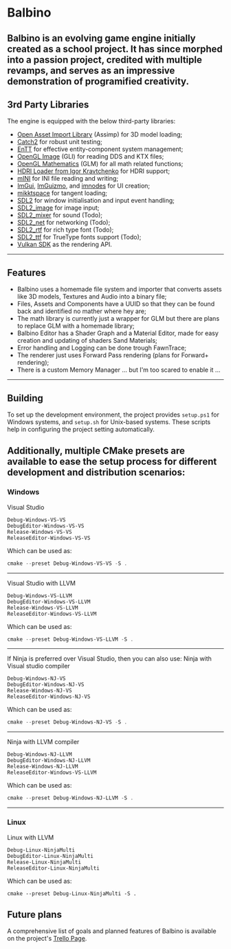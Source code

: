 # Balbino

Balbino is an evolving game engine initially created as a school project. It has since morphed into a passion project,
credited with multiple revamps, and serves as an impressive demonstration of programified creativity.
---

## 3rd Party Libraries

The engine is equipped with the below third-party libraries:

- [Open Asset Import Library](https://github.com/assimp/assimp) (Assimp) for 3D model loading;
- [Catch2](https://github.com/catchorg/Catch2) for robust unit testing;
- [EnTT](https://github.com/skypjack/entt) for effective entity-component system management;
- [OpenGL Image](https://github.com/g-truc/gli) (GLI) for reading DDS and KTX files;
- [OpenGL Mathematics](https://github.com/g-truc/glm) (GLM) for all math related functions;
- [HDRI Loader from Igor Kravtchenko](https://www.flipcode.com/archives/HDR_Image_Reader.shtml) for HDRI support;
- [mINI](https://github.com/pulzed/mINI) for INI file reading and writing;
- [ImGui](https://github.com/ocornut/imgui), [ImGuizmo](https://github.com/CedricGuillemet/ImGuizmo),
  and [imnodes](https://github.com/Nelarius/imnodes) for UI creation;
- [mikktspace](https://github.com/mmikk/MikkTSpace) for tangent loading;
- [SDL2](https://github.com/libsdl-org/SDL) for window initialisation and input event handling;
- [SDL2_image](https://github.com/libsdl-org/SDL_image) for image input;
- [SDL2_mixer](https://www.libsdl.org/projects/SDL_mixer/) for sound (Todo);
- [SDL2_net](https://www.libsdl.org/projects/SDL_net/) for networking (Todo);
- [SDL2_rtf](https://www.libsdl.org/projects/SDL_rtf/) for rich type font (Todo);
- [SDL2_ttf](https://www.libsdl.org/projects/SDL_ttf/)  for TrueType fonts support (Todo);
- [Vulkan SDK](https://vulkan.lunarg.com/) as the rendering API.

---

## Features

- Balbino uses a homemade file system and importer that converts assets like 3D models, Textures and Audio into a binary
  file;
- Files, Assets and Components have a UUID so that they can be found back and identified no mather where hey are;
- The math library is currently just a wrapper for GLM but there are plans to replace GLM with a homemade library;
- Balbino Editor has a Shader Graph and a Material Editor, made for easy creation and updating of shaders Sand
  Materials;
- Error handling and Logging can be done trough FawnTrace;
- The renderer just uses Forward Pass rendering (plans for Forward+ rendering);
- There is a custom Memory Manager ... but I'm too scared to enable it ...

---

## Building

To set up the development environment, the project provides `setup.ps1` for Windows systems, and `setup.sh` for
Unix-based systems. These scripts help in configuring the project setting automatically.

Additionally, multiple CMake presets are available to ease the setup process for different development and distribution
scenarios:
---

### Windows

Visual Studio

```
Debug-Windows-VS-VS
DebugEditor-Windows-VS-VS
Release-Windows-VS-VS
ReleaseEditor-Windows-VS-VS
```

Which can be used as:

```powershell
cmake --preset Debug-Windows-VS-VS -S .
```

---
Visual Studio with LLVM

```
Debug-Windows-VS-LLVM
DebugEditor-Windows-VS-LLVM
Release-Windows-VS-LLVM
ReleaseEditor-Windows-VS-LLVM
```

Which can be used as:

```powershell
cmake --preset Debug-Windows-VS-LLVM -S .
```

---
If Ninja is preferred over Visual Studio, then you can also use:
Ninja with Visual studio compiler

```
Debug-Windows-NJ-VS
DebugEditor-Windows-NJ-VS
Release-Windows-NJ-VS
ReleaseEditor-Windows-NJ-VS
```

Which can be used as:

```powershell
cmake --preset Debug-Windows-NJ-VS -S .
```

---
Ninja with LLVM compiler

```
Debug-Windows-NJ-LLVM
DebugEditor-Windows-NJ-LLVM
Release-Windows-NJ-LLVM
ReleaseEditor-Windows-VS-LLVM
```

Which can be used as:

```powershell
cmake --preset Debug-Windows-NJ-LLVM -S .
```

---

### Linux

Linux with LLVM

```
Debug-Linux-NinjaMulti
DebugEditor-Linux-NinjaMulti
Release-Linux-NinjaMulti
ReleaseEditor-Linux-NinjaMulti
```

Which can be used as:

```shell
cmake --preset Debug-Linux-NinjaMulti -S .
```

## Future plans

A comprehensive list of goals and planned features of Balbino is available on the
project's [Trello Page](https://trello.com/b/NjIxYnGU/balbino-development-goals).
